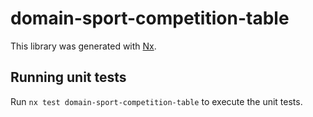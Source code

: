 # domain-sport-competition-table

This library was generated with [Nx](https://nx.dev).

## Running unit tests

Run `nx test domain-sport-competition-table` to execute the unit tests.
